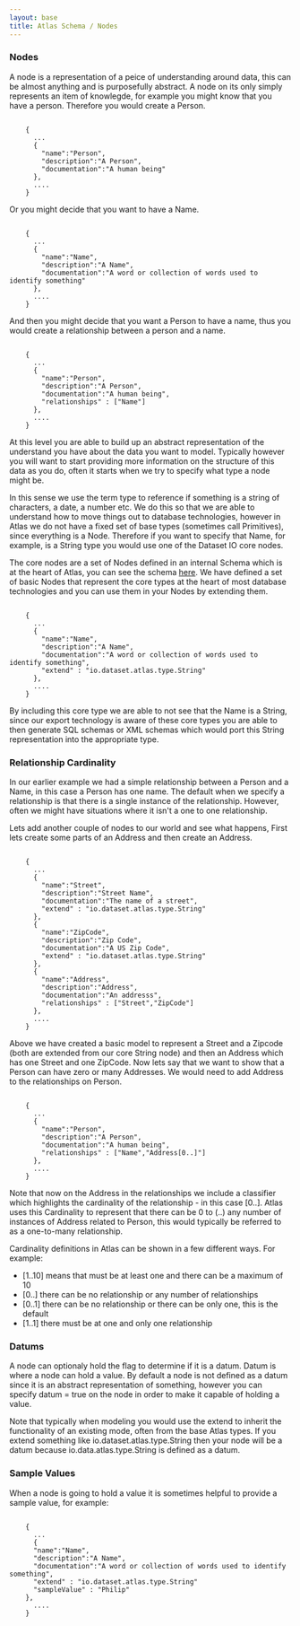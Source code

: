 ```yaml
---
layout: base
title: Atlas Schema / Nodes
---
```


### Nodes

A node is a representation of a peice of understanding around data,  this can be almost anything and is purposefully abstract.  A node on its only simply represents an item of knowlegde,  for example you might know that you have a person.  Therefore you would create a Person.

<pre><code data-language="jsonscript">
    {
      ...
      {
        "name":"Person",
        "description":"A Person",
        "documentation":"A human being"
      },
      ....
    }
</code></pre>

Or you might decide that you want to have a Name.

<pre><code data-language="jsonscript">
    {
      ...
      {
        "name":"Name",
        "description":"A Name",
        "documentation":"A word or collection of words used to identify something"
      },
      ....
    }
</code></pre>

And then you might decide that you want a Person to have a name,  thus you would create a relationship between a person and a name.

<pre><code data-language="jsonscript">
    {
      ...
      {
        "name":"Person",
        "description":"A Person",
        "documentation":"A human being",
        "relationships" : ["Name"]
      },
      ....
    }
</code></pre>

At this level you are able to build up an abstract representation of the understand you have about the data you want to model.  Typically however you will want to start providing more information on the structure of this data as you do,  often it starts when we try to specify what type a node might be.

In this sense we use the term type to reference if something is a string of characters, a date, a number etc.  We do this so that we are able to understand how to move things out to database technologies,  however in Atlas we do not have a fixed set of base types (sometimes call Primitives), since everything is a Node.   Therefore if you want to specify that Name, for example, is a String type you would use one of the Dataset IO core nodes.

The core nodes are a set of Nodes defined in an internal Schema which is at the heart of Atlas,  you can see the schema [here](https://github.com/datasetio/atlas-types/blob/master/schema.json).  We have defined a set of basic Nodes that represent the core types at the heart of most database technologies and you can use them in your Nodes by extending them.


<pre><code data-language="jsonscript">
    {
      ...
      {
        "name":"Name",
        "description":"A Name",
        "documentation":"A word or collection of words used to identify something",
        "extend" : "io.dataset.atlas.type.String"
      },
      ....
    }
</code></pre>

By including this core type we are able to not see that the Name is a String, since our export technology is aware of these core types you are able to then generate SQL schemas or XML schemas which would port this String representation into the appropriate type.

### Relationship Cardinality

In our earlier example we had a simple relationship between a Person and a Name,  in this case a Person has one name.  The default when we specify a relationship is that there is a single instance of the relationship.  However,  often we might have situations where it isn't a one to one relationship.

Lets add another couple of nodes to our world and see what happens,  First lets create some parts of an Address and then create an Address.

<pre><code data-language="json">
    {
      ...
      {
        "name":"Street",
        "description":"Street Name",
        "documentation":"The name of a street",
        "extend" : "io.dataset.atlas.type.String"
      },
      {
        "name":"ZipCode",
        "description":"Zip Code",
        "documentation":"A US Zip Code",
        "extend" : "io.dataset.atlas.type.String"
      },
      {
        "name":"Address",
        "description":"Address",
        "documentation":"An addresss",
        "relationships" : ["Street","ZipCode"]
      },
      ....
    }
</code></pre>

Above we have created a basic model to represent a Street and a Zipcode (both are extended from our core String node) and then an Address which has one Street and one ZipCode.  Now lets say that we want to show that a Person can have zero or many Addresses.  We would need to add Address to the relationships on Person.

<pre><code data-language="json">
    {
      ...
      {
        "name":"Person",
        "description":"A Person",
        "documentation":"A human being",
        "relationships" : ["Name","Address[0..]"]
      },
      ....
    }
</code></pre>

Note that now on the Address in the relationships we include a classifier which highlights the cardinality of the relationship - in this case [0..].  Atlas uses this Cardinality to represent that there can be 0 to (..) any number of instances of Address related to Person,  this would typically be referred to as a one-to-many relationship.

Cardinality definitions in Atlas can be shown in a few different ways.  For example:

* [1..10] means that must be at least one and there can be a maximum of 10
* [0..] there can be no relationship or any number of relationships
* [0..1] there can be no relationship or there can be only one,  this is the default
* [1..1] there must be at one and only one relationship

### Datums

A node can optionaly hold the flag to determine if it is a datum.  Datum is where a node can hold a value.  By default a node is not defined as a datum since it is an abstract representation of something,  however you can specify datum = true on the node in order to make it capable of holding a value.

Note that typically when modeling you would use the extend to inherit the functionality of an existing mode, often from the base Atlas types.  If you extend something like io.dataset.atlas.type.String then your node will be a datum because io.data.atlas.type.String is defined as a datum.

### Sample Values

When a node is going to hold a value it is sometimes helpful to provide a sample value, for example:

<pre><code data-language="json">
    {
      ...
      {
      "name":"Name",
      "description":"A Name",
      "documentation":"A word or collection of words used to identify something",
      "extend" : "io.dataset.atlas.type.String"
      "sampleValue" : "Philip"
    },
      ....
    }
</code></pre>



